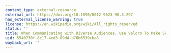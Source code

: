 ```yaml
---
content_type: external-resource
external_url: https://doi.org/10.1890/0012-9623-90.3.297
has_external_license_warning: true
license: https://en.wikipedia.org/wiki/All_rights_reserved
status: ''
title: When Communicating with Diverse Audiences, Use Velcro To Make Science Stick
uid: 5540730f-8c17-4ed3-89d4-b76b6539cba8
wayback_url: ''
---
```

